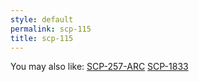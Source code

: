 ```yaml
---
style: default
permalink: scp-115
title: scp-115
---
```

You may also like:
[SCP-257-ARC](http://scp-wiki.net/scp-257-arc)
[SCP-1833](http://scp-wiki.net/scp-1833)